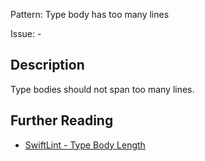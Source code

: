 Pattern: Type body has too many lines

Issue: -

## Description

Type bodies should not span too many lines.


## Further Reading

* [SwiftLint - Type Body Length](https://realm.github.io/SwiftLint/type_body_length.html)